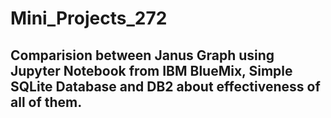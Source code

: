 # Mini_Projects_272

## Comparision between Janus Graph using Jupyter Notebook from IBM BlueMix, Simple SQLite Database and DB2 about effectiveness of all of them.
